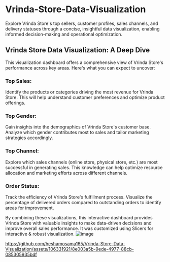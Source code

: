 # Vrinda-Store-Data-Visualization
Explore Vrinda Store's top sellers, customer profiles, sales channels, and delivery statuses through a concise, insightful data visualization, enabling informed decision-making and operational optimization.

## Vrinda Store Data Visualization: A Deep Dive
This visualization dashboard offers a comprehensive view of Vrinda Store's performance across key areas. Here's what you can expect to uncover:


### Top Sales:
Identify the products or categories driving the most revenue for Vrinda Store. This will help understand customer preferences and optimize product offerings.

### Top Gender:
Gain insights into the demographics of Vrinda Store's customer base. Analyze which gender contributes most to sales and tailor marketing strategies accordingly.

### Top Channel:
Explore which sales channels (online store, physical store, etc.) are most successful in generating sales. This knowledge can help optimize resource allocation and marketing efforts across different channels.

### Order Status:
Track the efficiency of Vrinda Store's fulfillment process. Visualize the percentage of delivered orders compared to outstanding orders to identify areas for improvement.

By combining these visualizations, this interactive dashboard provides Vrinda Store with valuable insights to make data-driven decisions and improve overall sales performance. It was customized using Slicers for interactive & robust visualization.
![image](https://github.com/heshamosama165/Vrinda-Store-Data-Visualization/assets/106331921/618c4b58-24ce-4ed5-9c96-e02e3a0ea3d3)

https://github.com/heshamosama165/Vrinda-Store-Data-Visualization/assets/106331921/8e003a5b-9ede-4977-88cb-085305935bdf



